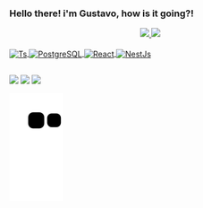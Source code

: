 ### Hello there!  i'm Gustavo, how is it going?!



<div align="center">
  <a href="https://github.com/EstevamGustavo">
  <img height="180em" src="https://github-readme-stats.vercel.app/api?username=EstevamGustavo&show_icons=true&theme=dracula&include_all_commits=true&count_private=true"/>
  <img height="180em" src="https://github-readme-stats.vercel.app/api/top-langs/?username=EstevamGustavo&layout=compact&langs_count=7&theme=dracula"/>
</div>
<div style="display: inline_block"><br>
   <img align="center" alt="Ts" height="30" width="80" src="https://img.shields.io/badge/TypeScript-007ACC?style=for-the-badge&logo=typescript&logoColor=white">
   <img align="center" alt="PostgreSQL" height="30" width="80 src="https://img.shields.io/badge/PostgreSQL-316192?style=for-the-badge&logo=postgresql&logoColor=white">
   <img align="center" alt="React" height="30" width="60 src="https://img.shields.io/badge/React-20232A?style=for-the-badge&logo=react&logoColor=61DAFB">
   <img align="center" alt="NestJs" height="30" width="80" src="https://nestjs.com/img/logo_text.svg">
</div>
  
  ##
 
<div> 
  
  <a href="https://www.instagram.com/_guestevam" target="_blank"><img src="https://img.shields.io/badge/-Instagram-%23E4405F?style=for-the-badge&logo=instagram&logoColor=white" target="_blank"></a>
 <a href = "mailto:gustavo.estevam@outlook.com"><img src="https://img.shields.io/badge/-Gmail-%23333?style=for-the-badge&logo=gmail&logoColor=white" target="_blank"></a>
  <a href = "https://api.whatsapp.com/send?phone=41997944545&text=Digite%20aqui%20sua%20mensagem"><img src="https://img.shields.io/badge/WhatsApp-25D366?style=for-the-badge&logo=whatsapp&logoColor=white" target="_blank"></a>
  
   ![Snake animation](https://github.com/rafaballerini/rafaballerini/blob/output/github-contribution-grid-snake.svg)
   
 
</div>
